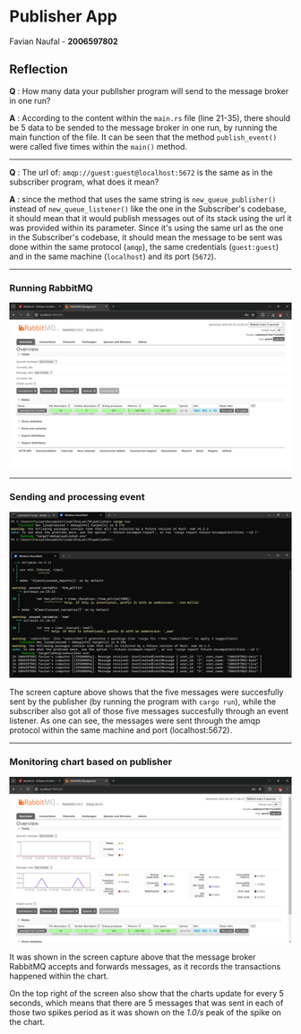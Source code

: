 # Publisher App
Favian Naufal - **2006597802**


## Reflection
**Q** : How many data your publlsher program will send to the message broker in one run?  

**A** : According to the content within the `main.rs` file (line 21-35), there should be 5 data to be sended to the message broker in one run, by running the main function of the file. It can be seen that the method `publish_event()` were called five times within the `main()` method.

---
**Q** : The url of: `amqp://guest:guest@localhost:5672` is the same as in the subscriber program, what does it mean? 

**A** : since the method that uses the same string is `new_queue_publisher()` instead of `new_queue_listener()` like the one in the Subscriber's codebase, it should mean that it would publish messages out of its stack using the url it was provided within its parameter. Since it's using the same url as the one in the Subscriber's codebase, it should mean the message to be sent was done within the same protocol (`amqp`), the same credentials (`guest:guest`) and in the same machine (`localhost`) and its port (`5672`).

---
### Running RabbitMQ
![Running RabbitMQ](image.png)

---
### Sending and processing event
![Sending and processing event](image-1.png)

The screen capture above shows that the five messages were succesfully sent by the publisher (by running the program with `cargo run`), while the subscriber also got all of those five messages succesfully through an event listener. As one can see, the messages were sent through the amqp protocol within the same machine and port (localhost:5672).

---
### Monitoring chart based on publisher
![Monitoring chart based on publisher](image-2.png)

It was shown in the screen capture above that the message broker RabbitMQ accepts and forwards messages, as it records the transactions happened within the chart.

On the top right of the screen also show that the charts update for every 5 seconds, which means that there are 5 messages that was sent in each of those two spikes period as it was shown on the *1.0/s* peak of the spike on the chart.